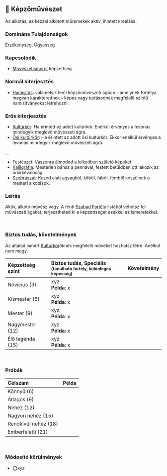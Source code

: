 ## 🔵 Képzőművészet

Az alkotás, az kézzel alkotott műremekek aktív, ihletett kreálása.

### Domináns Tulajdonságok

Érzékenység, Ügyesség

### Kapcsolódik

- [Művészetismeret](muveszetismeret.md) képzettség

### Normál kiterjesztés

- [Hamisítás](../fortelyok.altalanos/hamisitas.md): valamelyik lenti képzőművészeti ágban - amelynek fortélya megvan karakterednek - képes vagy tudásodnak megfelelő szintű hamisítványokat létrehozni.

### Erős kiterjesztés

- [Kultúrkör](../fortelyok.kiemelt/kulturkor.md): Ha érintett az adott kultúrkör. Enélkül érvényes a levonás mindegyik meglevő művészeti ágra.
- [Ősi kultúrkör](../fortelyok.altalanos/osi_kulturkor.md): Ha érintett az adott ősi kultúrkör. Ekkor enélkül érvényes a levonás mindegyik meglevő művészeti ágra.

__

- [Festészet](../fortelyok.szabad/festeszet.md): Vászonra álmodod a lelkedben születő képeket.
- [Kalligráfia](../fortelyok.szabad/kalligrafia.md): Mesterien bánsz a pennával, festett betűidben ott lakozik az örökkévalóság.
- [Szobrászat](../fortelyok.szabad/szobraszat.md): Kezed alatt agyagból, kőből, fából, fémből készülnek a mesteri alkotások.

### Leírás

Aktív, alkotó művész vagy. A fenti [Szabad Fortély](../042_szabad_fortelyok.md) listából vehetsz fel művészeti ágakat, terjesztheted ki a képzettséget ezekkel az ismeretekkel.

<br />

### Biztos tudás, követelmények

Az általad ismert [Kultúrkör](../fortelyok.kiemelt/kulturkor.md)öknek megfelelő műveket hozhatsz létre. Anélkül nem megy.

| Képzettség szint | Biztos tudás, Speciális <br /><sub>(tanulható fortély, különleges  képesség)</sub> | Követelmény |
|:---------------- |:---------------------------------------------------------------------------------- |:-----------:|
| Novícius (3)     | xyz <br /> **Példa**: x                                                            |             |
| Kismester (6)    | xyz <br /> **Példa**: x                                                            |             |
| Mester (9)       | xyz <br /> **Példa**: x                                                            |             |
| Nagymester (12)  | xyz <br /> **Példa**: x                                                            |             |
| Élő legenda (15) | xyz <br /> **Példa**: x                                                            |             |

<br />

### Próbák

| Célszám | Példa  |
| :----------- | :----------- |
| Könnyű       (6)  | |
| Átlagos      (9)  | |
| Nehéz        (12) | |
| Nagyon nehéz (15) | |
| Rendkívül nehéz (18) | |
| Emberfeletti (21) | |

<br />

### Módosító körülmények

- ⭕xyz
